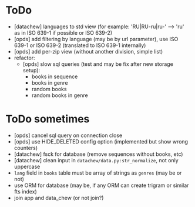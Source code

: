 # ToDo

- [datachew] languages to std view (for example: 'RU|RU-ru|ru-' --> 'ru' as in ISO 639-1 if possible or ISO 639-2)
- [opds] add filtering by language (may be by url parameter), use ISO 639-1 or ISO 639-2 (translated to ISO 639-1 internally)
- [opds] add per-zip view (without another division, simple list)
- refactor:
  - [opds] slow sql queries (test and may be fix after new storage setup):
    - books in sequence
    - books in genre
    - random books
    - random books in genre

# ToDo sometimes

- [opds] cancel sql query on connection close
- [opds] use HIDE_DELETED config option (implemented but show wrong counters)
- [datachew] fsck for database (remove sequences without books, etc)
- [datachew] clean input in `datachew/data.py:str_normalize`, not only uppercase
- `lang` field in `books` table must be array of strings as `genres` (may be or not)
- use ORM for database (may be, if any ORM can create trigram or similar fts index)
- join app and data_chew (or not join?)
